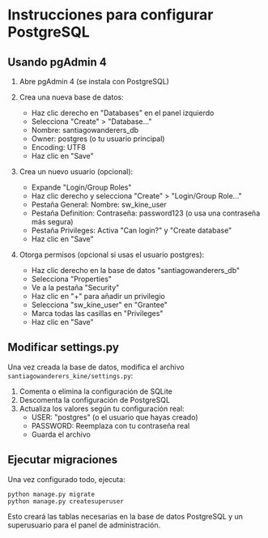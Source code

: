 # Instrucciones para configurar PostgreSQL

## Usando pgAdmin 4

1. Abre pgAdmin 4 (se instala con PostgreSQL)
2. Crea una nueva base de datos:
   - Haz clic derecho en "Databases" en el panel izquierdo
   - Selecciona "Create" > "Database..."
   - Nombre: santiagowanderers_db
   - Owner: postgres (o tu usuario principal)
   - Encoding: UTF8
   - Haz clic en "Save"

3. Crea un nuevo usuario (opcional):
   - Expande "Login/Group Roles"
   - Haz clic derecho y selecciona "Create" > "Login/Group Role..."
   - Pestaña General: Nombre: sw_kine_user
   - Pestaña Definition: Contraseña: password123 (o usa una contraseña más segura)
   - Pestaña Privileges: Activa "Can login?" y "Create database"
   - Haz clic en "Save"

4. Otorga permisos (opcional si usas el usuario postgres):
   - Haz clic derecho en la base de datos "santiagowanderers_db"
   - Selecciona "Properties"
   - Ve a la pestaña "Security"
   - Haz clic en "+" para añadir un privilegio
   - Selecciona "sw_kine_user" en "Grantee"
   - Marca todas las casillas en "Privileges"
   - Haz clic en "Save"

## Modificar settings.py

Una vez creada la base de datos, modifica el archivo `santiagowanderers_kine/settings.py`:

1. Comenta o elimina la configuración de SQLite
2. Descomenta la configuración de PostgreSQL
3. Actualiza los valores según tu configuración real:
   - USER: "postgres" (o el usuario que hayas creado)
   - PASSWORD: Reemplaza con tu contraseña real
   - Guarda el archivo

## Ejecutar migraciones

Una vez configurado todo, ejecuta:

```
python manage.py migrate
python manage.py createsuperuser
```

Esto creará las tablas necesarias en la base de datos PostgreSQL y un superusuario para el panel de administración. 